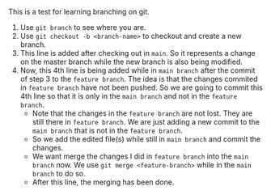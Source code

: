 This is a test for learning branching on git.

1. Use `git branch` to see where you are.
2. Use `git checkout -b <branch-name>` to checkout and create a new branch.
3. This line is added after checking out in `main`. So it represents a change on the master branch while the new branch is also being modified.
4. Now, this 4th line is being added while in `main branch` after the commit of step 3 to the `feature branch`. The idea is that the changes commited in `feature branch` have not been pushed. So we are going to commit this 4th line 
   so that it is only in the `main branch` and not in the `feature branch`.
   * Note that the changes in the `feature branch` are not lost. They are still there in `feature branch`. We are just adding a new commit to the `main branch` that is not in the `feature branch`.
   * So we add the edited file(s) while still in `main branch` and commit the changes.
   * We want merge the changes I did in `feature branch` into the `main branch` now. We use `git merge <feature-branch>` while in the `main branch` to do so.
   * After this line, the merging has been done.